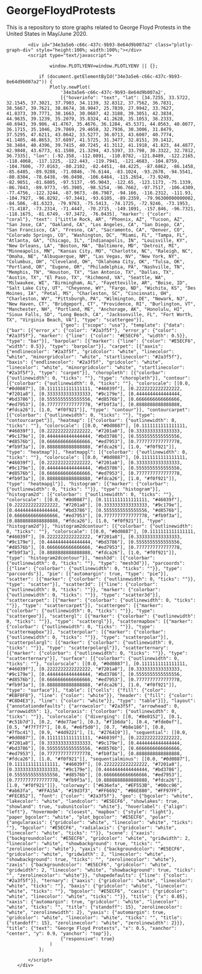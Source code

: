 # GeorgeFloydProtests
This is a repository to store graphs related to George Floyd Protests in the United States in May/June 2020.

<div>
        
        
            <div id="34e3a5e6-c66c-437c-9b93-8e64d9b007a2" class="plotly-graph-div" style="height:100%; width:100%;"></div>
            <script type="text/javascript">
                
                    window.PLOTLYENV=window.PLOTLYENV || {};
                    
                if (document.getElementById("34e3a5e6-c66c-437c-9b93-8e64d9b007a2")) {
                    Plotly.newPlot(
                        '34e3a5e6-c66c-437c-9b93-8e64d9b007a2',
                        [{"hoverinfo": "text", "lat": [34.7255, 33.5722, 32.1545, 37.3021, 37.7903, 34.1139, 32.8312, 37.7562, 36.7831, 38.5667, 39.7621, 38.8674, 38.9047, 25.7839, 27.9942, 33.7627, 41.8373, 39.7771, 38.1663, 30.0687, 42.3188, 39.3051, 42.3834, 44.9635, 39.1239, 35.2079, 35.8324, 41.2628, 35.1053, 36.2333, 40.6943, 39.986, 41.4767, 35.4676, 36.1284, 45.5371, 44.0563, 40.0077, 36.1715, 35.1046, 29.7869, 29.4658, 32.7936, 30.3006, 31.8479, 37.5295, 47.6211, 43.0642, 33.5277, 36.0713, 43.6007, 40.7774, 41.1405, 46.8653, 37.6897, 41.5725, 31.3477, 32.8151, 39.1412, 38.3484, 40.4396, 39.7415, 40.7245, 41.3112, 41.1918, 41.823, 44.4877, 42.9848, 43.6773, 61.1508, 21.3294, 43.5397, 33.798, 30.3322, 32.7812, 36.7335], "lon": [-92.358, -112.0891, -110.8782, -121.8489, -122.2165, -118.4068, -117.1225, -122.443, -119.7941, -121.4683, -104.8759, -104.7606, -77.0163, -80.2102, -82.4451, -84.4225, -87.6862, -86.1458, -85.6485, -89.9288, -71.0846, -76.6144, -83.1024, -93.2678, -94.5541, -80.8304, -78.6438, -96.0498, -106.6464, -115.2654, -73.9249, -82.9851, -81.6805, -97.5137, -95.9043, -122.65, -123.1173, -75.1339, -86.7843, -89.9773, -95.3905, -98.5254, -96.7662, -97.7517, -106.4309, -77.4756, -122.3244, -87.9673, -86.7987, -94.166, -116.2312, -111.93, -104.7927, -96.8292, -97.3441, -93.6105, -89.2359, -79.96300000000002, -84.506, -81.6323, -79.9763, -75.5413, -74.1725, -72.9246, -73.1953, -71.4187, -73.2314, -71.4447, -70.2715, -149.1091, -157.846, -96.7321, -118.1675, -81.6749, -97.3472, -76.0435], "marker": {"color": "coral"}, "text": ["Little Rock, AR", "Phoenix, AZ", "Tucson, AZ", "San Jose, CA", "Oakland, CA", "Los Angeles, CA", "San Diego, CA", "San Francisco, CA", "Fresno, CA", "Sacramento, CA", "Denver, CO", "Colorado Springs, CO", "Washington, DC", "Miami, FL", "Tampa, FL", "Atlanta, GA", "Chicago, IL", "Indianapolis, IN", "Louisville, KY", "New Orleans, LA", "Boston, MA", "Baltimore, MD", "Detroit, MI", "Minneapolis, MN", "Kansas City, MO", "Charlotte, NC", "Raleigh, NC", "Omaha, NE", "Albuquerque, NM", "Las Vegas, NV", "New York, NY", "Columbus, OH", "Cleveland, OH", "Oklahoma City, OK", "Tulsa, OK", "Portland, OR", "Eugene, OR", "Philadelphia, PA", "Nashville, TN", "Memphis, TN", "Houston, TX", "San Antonio, TX", "Dallas, TX", "Austin, TX", "El Paso, TX", "Richmond, VA", "Seattle, WA", "Milwaukee, WI", "Birmingham, AL", "Fayetteville, AR", "Boise, ID", "Salt Lake City, UT", "Cheyenne, WY", "Fargo, ND", "Wichita, KS", "Des Moines, IA", "Petal, MS", "Charleston, SC", "Cincinnati, OH", "Charleston, WV", "Pittsburgh, PA", "Wilmington, DE", "Newark, NJ", "New Haven, CT", "Bridgeport, CT", "Providence, RI", "Burlington, VT", "Manchester, NH", "Portland, ME", "Anchorage, AK", "Honolulu, HI", "Sioux Falls, SD", "Long Beach, CA", "Jacksonville, FL", "Fort Worth, TX", "Virginia Beach, VA"], "type": "scattergeo"}],
                        {"geo": {"scope": "usa"}, "template": {"data": {"bar": [{"error_x": {"color": "#2a3f5f"}, "error_y": {"color": "#2a3f5f"}, "marker": {"line": {"color": "#E5ECF6", "width": 0.5}}, "type": "bar"}], "barpolar": [{"marker": {"line": {"color": "#E5ECF6", "width": 0.5}}, "type": "barpolar"}], "carpet": [{"aaxis": {"endlinecolor": "#2a3f5f", "gridcolor": "white", "linecolor": "white", "minorgridcolor": "white", "startlinecolor": "#2a3f5f"}, "baxis": {"endlinecolor": "#2a3f5f", "gridcolor": "white", "linecolor": "white", "minorgridcolor": "white", "startlinecolor": "#2a3f5f"}, "type": "carpet"}], "choropleth": [{"colorbar": {"outlinewidth": 0, "ticks": ""}, "type": "choropleth"}], "contour": [{"colorbar": {"outlinewidth": 0, "ticks": ""}, "colorscale": [[0.0, "#0d0887"], [0.1111111111111111, "#46039f"], [0.2222222222222222, "#7201a8"], [0.3333333333333333, "#9c179e"], [0.4444444444444444, "#bd3786"], [0.5555555555555556, "#d8576b"], [0.6666666666666666, "#ed7953"], [0.7777777777777778, "#fb9f3a"], [0.8888888888888888, "#fdca26"], [1.0, "#f0f921"]], "type": "contour"}], "contourcarpet": [{"colorbar": {"outlinewidth": 0, "ticks": ""}, "type": "contourcarpet"}], "heatmap": [{"colorbar": {"outlinewidth": 0, "ticks": ""}, "colorscale": [[0.0, "#0d0887"], [0.1111111111111111, "#46039f"], [0.2222222222222222, "#7201a8"], [0.3333333333333333, "#9c179e"], [0.4444444444444444, "#bd3786"], [0.5555555555555556, "#d8576b"], [0.6666666666666666, "#ed7953"], [0.7777777777777778, "#fb9f3a"], [0.8888888888888888, "#fdca26"], [1.0, "#f0f921"]], "type": "heatmap"}], "heatmapgl": [{"colorbar": {"outlinewidth": 0, "ticks": ""}, "colorscale": [[0.0, "#0d0887"], [0.1111111111111111, "#46039f"], [0.2222222222222222, "#7201a8"], [0.3333333333333333, "#9c179e"], [0.4444444444444444, "#bd3786"], [0.5555555555555556, "#d8576b"], [0.6666666666666666, "#ed7953"], [0.7777777777777778, "#fb9f3a"], [0.8888888888888888, "#fdca26"], [1.0, "#f0f921"]], "type": "heatmapgl"}], "histogram": [{"marker": {"colorbar": {"outlinewidth": 0, "ticks": ""}}, "type": "histogram"}], "histogram2d": [{"colorbar": {"outlinewidth": 0, "ticks": ""}, "colorscale": [[0.0, "#0d0887"], [0.1111111111111111, "#46039f"], [0.2222222222222222, "#7201a8"], [0.3333333333333333, "#9c179e"], [0.4444444444444444, "#bd3786"], [0.5555555555555556, "#d8576b"], [0.6666666666666666, "#ed7953"], [0.7777777777777778, "#fb9f3a"], [0.8888888888888888, "#fdca26"], [1.0, "#f0f921"]], "type": "histogram2d"}], "histogram2dcontour": [{"colorbar": {"outlinewidth": 0, "ticks": ""}, "colorscale": [[0.0, "#0d0887"], [0.1111111111111111, "#46039f"], [0.2222222222222222, "#7201a8"], [0.3333333333333333, "#9c179e"], [0.4444444444444444, "#bd3786"], [0.5555555555555556, "#d8576b"], [0.6666666666666666, "#ed7953"], [0.7777777777777778, "#fb9f3a"], [0.8888888888888888, "#fdca26"], [1.0, "#f0f921"]], "type": "histogram2dcontour"}], "mesh3d": [{"colorbar": {"outlinewidth": 0, "ticks": ""}, "type": "mesh3d"}], "parcoords": [{"line": {"colorbar": {"outlinewidth": 0, "ticks": ""}}, "type": "parcoords"}], "pie": [{"automargin": true, "type": "pie"}], "scatter": [{"marker": {"colorbar": {"outlinewidth": 0, "ticks": ""}}, "type": "scatter"}], "scatter3d": [{"line": {"colorbar": {"outlinewidth": 0, "ticks": ""}}, "marker": {"colorbar": {"outlinewidth": 0, "ticks": ""}}, "type": "scatter3d"}], "scattercarpet": [{"marker": {"colorbar": {"outlinewidth": 0, "ticks": ""}}, "type": "scattercarpet"}], "scattergeo": [{"marker": {"colorbar": {"outlinewidth": 0, "ticks": ""}}, "type": "scattergeo"}], "scattergl": [{"marker": {"colorbar": {"outlinewidth": 0, "ticks": ""}}, "type": "scattergl"}], "scattermapbox": [{"marker": {"colorbar": {"outlinewidth": 0, "ticks": ""}}, "type": "scattermapbox"}], "scatterpolar": [{"marker": {"colorbar": {"outlinewidth": 0, "ticks": ""}}, "type": "scatterpolar"}], "scatterpolargl": [{"marker": {"colorbar": {"outlinewidth": 0, "ticks": ""}}, "type": "scatterpolargl"}], "scatterternary": [{"marker": {"colorbar": {"outlinewidth": 0, "ticks": ""}}, "type": "scatterternary"}], "surface": [{"colorbar": {"outlinewidth": 0, "ticks": ""}, "colorscale": [[0.0, "#0d0887"], [0.1111111111111111, "#46039f"], [0.2222222222222222, "#7201a8"], [0.3333333333333333, "#9c179e"], [0.4444444444444444, "#bd3786"], [0.5555555555555556, "#d8576b"], [0.6666666666666666, "#ed7953"], [0.7777777777777778, "#fb9f3a"], [0.8888888888888888, "#fdca26"], [1.0, "#f0f921"]], "type": "surface"}], "table": [{"cells": {"fill": {"color": "#EBF0F8"}, "line": {"color": "white"}}, "header": {"fill": {"color": "#C8D4E3"}, "line": {"color": "white"}}, "type": "table"}]}, "layout": {"annotationdefaults": {"arrowcolor": "#2a3f5f", "arrowhead": 0, "arrowwidth": 1}, "coloraxis": {"colorbar": {"outlinewidth": 0, "ticks": ""}}, "colorscale": {"diverging": [[0, "#8e0152"], [0.1, "#c51b7d"], [0.2, "#de77ae"], [0.3, "#f1b6da"], [0.4, "#fde0ef"], [0.5, "#f7f7f7"], [0.6, "#e6f5d0"], [0.7, "#b8e186"], [0.8, "#7fbc41"], [0.9, "#4d9221"], [1, "#276419"]], "sequential": [[0.0, "#0d0887"], [0.1111111111111111, "#46039f"], [0.2222222222222222, "#7201a8"], [0.3333333333333333, "#9c179e"], [0.4444444444444444, "#bd3786"], [0.5555555555555556, "#d8576b"], [0.6666666666666666, "#ed7953"], [0.7777777777777778, "#fb9f3a"], [0.8888888888888888, "#fdca26"], [1.0, "#f0f921"]], "sequentialminus": [[0.0, "#0d0887"], [0.1111111111111111, "#46039f"], [0.2222222222222222, "#7201a8"], [0.3333333333333333, "#9c179e"], [0.4444444444444444, "#bd3786"], [0.5555555555555556, "#d8576b"], [0.6666666666666666, "#ed7953"], [0.7777777777777778, "#fb9f3a"], [0.8888888888888888, "#fdca26"], [1.0, "#f0f921"]]}, "colorway": ["#636efa", "#EF553B", "#00cc96", "#ab63fa", "#FFA15A", "#19d3f3", "#FF6692", "#B6E880", "#FF97FF", "#FECB52"], "font": {"color": "#2a3f5f"}, "geo": {"bgcolor": "white", "lakecolor": "white", "landcolor": "#E5ECF6", "showlakes": true, "showland": true, "subunitcolor": "white"}, "hoverlabel": {"align": "left"}, "hovermode": "closest", "mapbox": {"style": "light"}, "paper_bgcolor": "white", "plot_bgcolor": "#E5ECF6", "polar": {"angularaxis": {"gridcolor": "white", "linecolor": "white", "ticks": ""}, "bgcolor": "#E5ECF6", "radialaxis": {"gridcolor": "white", "linecolor": "white", "ticks": ""}}, "scene": {"xaxis": {"backgroundcolor": "#E5ECF6", "gridcolor": "white", "gridwidth": 2, "linecolor": "white", "showbackground": true, "ticks": "", "zerolinecolor": "white"}, "yaxis": {"backgroundcolor": "#E5ECF6", "gridcolor": "white", "gridwidth": 2, "linecolor": "white", "showbackground": true, "ticks": "", "zerolinecolor": "white"}, "zaxis": {"backgroundcolor": "#E5ECF6", "gridcolor": "white", "gridwidth": 2, "linecolor": "white", "showbackground": true, "ticks": "", "zerolinecolor": "white"}}, "shapedefaults": {"line": {"color": "#2a3f5f"}}, "ternary": {"aaxis": {"gridcolor": "white", "linecolor": "white", "ticks": ""}, "baxis": {"gridcolor": "white", "linecolor": "white", "ticks": ""}, "bgcolor": "#E5ECF6", "caxis": {"gridcolor": "white", "linecolor": "white", "ticks": ""}}, "title": {"x": 0.05}, "xaxis": {"automargin": true, "gridcolor": "white", "linecolor": "white", "ticks": "", "title": {"standoff": 15}, "zerolinecolor": "white", "zerolinewidth": 2}, "yaxis": {"automargin": true, "gridcolor": "white", "linecolor": "white", "ticks": "", "title": {"standoff": 15}, "zerolinecolor": "white", "zerolinewidth": 2}}}, "title": {"text": "George Floyd Protests", "x": 0.5, "xanchor": "center", "y": 0.9, "yanchor": "top"}},
                        {"responsive": true}
                    )
                };
                
            </script>
        </div>
